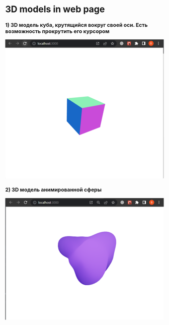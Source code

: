 # 3D models in web page

### 1) 3D модель куба, крутящийся вокруг своей оси. Есть возможность прокрутить его курсором
![](./src\images\1.png)

### 2) 3D модель анимированной сферы
![](./src\images\2.png)